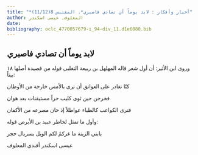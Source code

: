 ```yaml
---
title: "*أخبار وأفكار : لابد يوماً أن تصادي فاصبري*. المقتبس 8(11/12)"
author: المعلوف, عيسى اسكندر
date: 
bibliography: oclc_4770057679-i_94-div_11.d1e6080.bib
---
```




##  لابد يوماً أن تصادي فاصبري 


 وروى ابن الأثير: أن أول شعر قاله المهلهل بن ربيعة التغلبي قوله من قصيدة أصلها  ١٨  بيتاً: 

 كنّا نغادر على العواتق أن ترى   بالأمس خارجة من الأوطان  

 فخرجن حين ثوى كليب حراً   مستيقنات بعد هوان  

 فترى الكواعب كالظباء عواطلاً   إذ حان مصرعه من الأكفان  

 وأول ما تمثل لخاطر عبيد بن الأبرص قوله: 

 يابني الزينة ما غركمُ   لكم الويل بسربال حجر  

 عيسى  اسكندر  أفندي  المعلوف 

